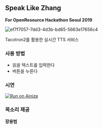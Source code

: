 ## Speak Like Zhang
**For OpenResource Hackathon Seoul 2019**

![ef7f7057-7dd3-4d3b-bd65-5663e17656c4](https://user-images.githubusercontent.com/10272119/70370288-d314a600-1908-11ea-9a18-64f006160922.png)

Tacotron2를 활용한 실시간 TTS 서비스

### 사용 방법
* 읽을 텍스트를 입력한다
* 버튼을 누른다

### 시연
[![Run on Ainize](https://ainize.ai/static/images/run_on_ainize_button.svg)](https://endpoint.ainize.ai/seongahjo/speak_like_zhang)



### 목소리 제공
**장용범**
